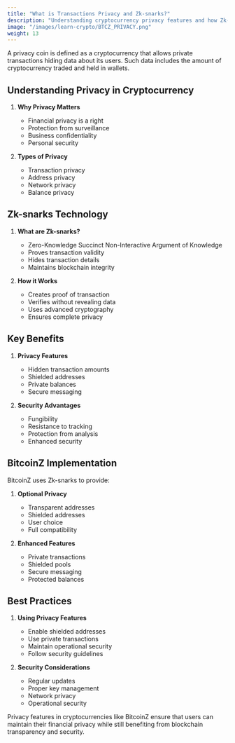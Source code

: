 ```yaml
---
title: "What is Transactions Privacy and Zk-snarks?"
description: "Understanding cryptocurrency privacy features and how Zk-snarks technology enables secure, private transactions."
image: "/images/learn-crypto/BTCZ_PRIVACY.png"
weight: 13
---
```


A privacy coin is defined as a cryptocurrency that allows private transactions hiding data about its users. Such data includes the amount of cryptocurrency traded and held in wallets.

## Understanding Privacy in Cryptocurrency

1. **Why Privacy Matters**
   - Financial privacy is a right
   - Protection from surveillance
   - Business confidentiality
   - Personal security

2. **Types of Privacy**
   - Transaction privacy
   - Address privacy
   - Network privacy
   - Balance privacy

## Zk-snarks Technology

1. **What are Zk-snarks?**
   - Zero-Knowledge Succinct Non-Interactive Argument of Knowledge
   - Proves transaction validity
   - Hides transaction details
   - Maintains blockchain integrity

2. **How it Works**
   - Creates proof of transaction
   - Verifies without revealing data
   - Uses advanced cryptography
   - Ensures complete privacy

## Key Benefits

1. **Privacy Features**
   - Hidden transaction amounts
   - Shielded addresses
   - Private balances
   - Secure messaging

2. **Security Advantages**
   - Fungibility
   - Resistance to tracking
   - Protection from analysis
   - Enhanced security

## BitcoinZ Implementation

BitcoinZ uses Zk-snarks to provide:
1. **Optional Privacy**
   - Transparent addresses
   - Shielded addresses
   - User choice
   - Full compatibility

2. **Enhanced Features**
   - Private transactions
   - Shielded pools
   - Secure messaging
   - Protected balances

## Best Practices

1. **Using Privacy Features**
   - Enable shielded addresses
   - Use private transactions
   - Maintain operational security
   - Follow security guidelines

2. **Security Considerations**
   - Regular updates
   - Proper key management
   - Network privacy
   - Operational security

Privacy features in cryptocurrencies like BitcoinZ ensure that users can maintain their financial privacy while still benefiting from blockchain transparency and security.
